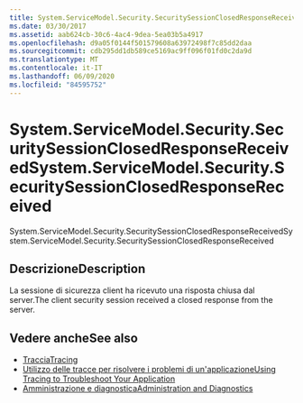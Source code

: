 ```yaml
---
title: System.ServiceModel.Security.SecuritySessionClosedResponseReceived
ms.date: 03/30/2017
ms.assetid: aab624cb-30c6-4ac4-9dea-5ea03b5a4917
ms.openlocfilehash: d9a05f0144f501579608a63972498f7c85dd2daa
ms.sourcegitcommit: cdb295dd1db589ce5169ac9ff096f01fd0c2da9d
ms.translationtype: MT
ms.contentlocale: it-IT
ms.lasthandoff: 06/09/2020
ms.locfileid: "84595752"
---
```

# <a name="systemservicemodelsecuritysecuritysessionclosedresponsereceived"></a><span data-ttu-id="efb2b-102">System.ServiceModel.Security.SecuritySessionClosedResponseReceived</span><span class="sxs-lookup"><span data-stu-id="efb2b-102">System.ServiceModel.Security.SecuritySessionClosedResponseReceived</span></span>
<span data-ttu-id="efb2b-103">System.ServiceModel.Security.SecuritySessionClosedResponseReceived</span><span class="sxs-lookup"><span data-stu-id="efb2b-103">System.ServiceModel.Security.SecuritySessionClosedResponseReceived</span></span>  
  
## <a name="description"></a><span data-ttu-id="efb2b-104">Descrizione</span><span class="sxs-lookup"><span data-stu-id="efb2b-104">Description</span></span>  
 <span data-ttu-id="efb2b-105">La sessione di sicurezza client ha ricevuto una risposta chiusa dal server.</span><span class="sxs-lookup"><span data-stu-id="efb2b-105">The client security session received a closed response from the server.</span></span>  
  
## <a name="see-also"></a><span data-ttu-id="efb2b-106">Vedere anche</span><span class="sxs-lookup"><span data-stu-id="efb2b-106">See also</span></span>

- [<span data-ttu-id="efb2b-107">Traccia</span><span class="sxs-lookup"><span data-stu-id="efb2b-107">Tracing</span></span>](index.md)
- [<span data-ttu-id="efb2b-108">Utilizzo delle tracce per risolvere i problemi di un'applicazione</span><span class="sxs-lookup"><span data-stu-id="efb2b-108">Using Tracing to Troubleshoot Your Application</span></span>](using-tracing-to-troubleshoot-your-application.md)
- [<span data-ttu-id="efb2b-109">Amministrazione e diagnostica</span><span class="sxs-lookup"><span data-stu-id="efb2b-109">Administration and Diagnostics</span></span>](../index.md)
